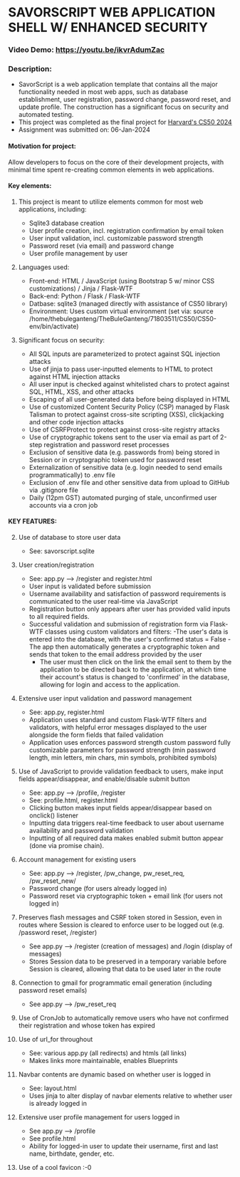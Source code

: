 # SAVORSCRIPT WEB APPLICATION SHELL W/ ENHANCED SECURITY
### Video Demo:  https://youtu.be/ikvrAdumZac

### Description:
- SavorScript is a web application template that contains all the major functionality needed in most web apps, such as database establishment, user registration, password change, password reset, and update profile. The construction has a significant focus on security and automated testing.
- This project was completed as the final project for [Harvard's CS50 2024](https://cs50.harvard.edu/x/2023/project/)
- Assignment was submitted on: 06-Jan-2024


#### Motivation for project:
Allow developers to focus on the core of their development projects, with minimal time spent re-creating common elements in web applications.


#### Key elements:
1. This project is meant to utilize elements common for most web applications, including: 
    - Sqlite3 database creation
    - User profile creation, incl. registration confirmation by email token
    - User input validation, incl. customizable password strength
    - Password reset (via email) and password change
    - User profile management by user

1. Languages used:
    - Front-end: HTML / JavaScript (using Bootstrap 5 w/ minor CSS customizations) / Jinja / Flask-WTF
    - Back-end: Python / Flask / Flask-WTF
    - Datbase: sqlite3 (managed directly with assistance of CS50 library)
    - Environment: Uses custom virtual environment (set via: source /home/thebuleganteng/TheBuleGanteng/71803511/CS50/CS50-env/bin/activate)

1. Significant focus on security:
    - All SQL inputs are parameterized to protect against SQL injection attacks
    - Use of jinja to pass user-inputted elements to HTML to protect against HTML injection attacks
    - All user input is checked against whitelisted chars to protect against SQL, HTML, XSS, and other attacks
    - Escaping of all user-generated data before being displayed in HTML 
    - Use of customized Content Security Policy (CSP) managed by Flask Talisman to protect against cross-site scripting (XSS), clickjacking and other code injection attacks
    - Use of CSRFProtect to protect against cross-site registry attacks
    - Use of cryptographic tokens sent to the user via email as part of 2-step registration and password reset processes
    - Exclusion of sensitive data (e.g. passwords from) being stored in Session or in cryptographic token used for password reset
    - Externalization of sensitive data (e.g. login needed to send emails programmatically) to .env file
    - Exclusion of .env file and other sensitive data from upload to GitHub via .gitignore file
    - Daily (12pm GST) automated purging of stale, unconfirmed user accounts via a cron job



#### KEY FEATURES:
2. Use of database to store user data
    - See: savorscript.sqlite

2. User creation/registration
    - See: app.py --> /register and register.html
    - User input is validated before submission
    - Username availability and satisfaction of password requirements is communicated to the user real-time via JavaScript
    - Registration button only appears after user has provided valid inputs to all required fields.
    - Successful validation and submission of registration form via Flask-WTF classes using custom validators and filters:
        -The user's data is entered into the database, with the user's confirmed status = False
        -The app then automatically generates a cryptographic token and sends that token to the email address provided by the user
        - The user must then click on the link the email sent to them by the application to be directed back to the application, at which time their account's status is changed to 'confirmed' in the database, allowing for login and access to the application.

2. Extensive user input validation and password management
    - See: app.py, register.html
    - Application uses standard and custom Flask-WTF filters and validators, with helpful error messages displayed to the user alongside the form fields that failed validation
    - Application uses enforces password strength custom password fully customizable parameters for password strength (min password length, min letters, min chars, min symbols, prohibited symbols)
    
2. Use of JavaScript to provide validation feedback to users, make input fields appear/disappear, and enable/disable submit button
    - See: app.py --> /profile, /register
    - See: profile.html, register.html
    - Clicking button makes input fields appear/disappear based on onclick() listener
    - Inputting data triggers real-time feedback to user about username availability and password validation
    - Inputting of all required data makes enabled submit button appear (done via promise chain).

2. Account management for existing users
    - See: app.py --> /register, /pw_change, pw_reset_req, /pw_reset_new/<token>
    - Password change (for users already logged in)
    - Password reset via cryptographic token + email link (for users not logged in)

2. Preserves flash messages and CSRF token stored in Session, even in routes where Session is cleared to enforce user to be logged out (e.g. /password reset, /register)
    - See app.py --> /register (creation of messages) and /login (display 
    of messages)
    - Stores Session data to be preserved in a temporary variable before Session is cleared, allowing that data to be used later in the route

2. Connection to gmail for programmatic email generation (including 
password reset emails)
    - See app.py --> /pw_reset_req

2. Use of CronJob to automatically remove users who have not confirmed their registration and whose token has expired

2. Use of url_for throughout
    - See: various app.py (all redirects) and htmls (all <a> links)
    - Makes links more maintainable, enables Blueprints

2. Navbar contents are dynamic based on whether user is logged in
    - See: layout.html
    - Uses jinja to alter display of navbar elements relative to whether user
    is already logged in

2. Extensive user profile management for users logged in
    - See app.py --> /profile
    - See profile.html
    - Ability for logged-in user to update their username, first and last name, 
    birthdate, gender, etc.
    
2. Use of a cool favicon :-0